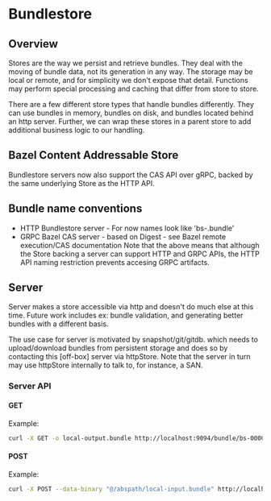 # Bundlestore

## Overview
Stores are the way we persist and retrieve bundles.
They deal with the moving of bundle data, not its generation in any way.
The storage may be local or remote, and for simplicity we don't expose that detail.
Functions may perform special processing and caching that differ from store to store.

There are a few different store types that handle bundles differently. They can use bundles
in memory, bundles on disk, and bundles located behind an http server. Further, we can
wrap these stores in a parent store to add additional business logic to our handling.

## Bazel Content Addressable Store
Bundlestore servers now also support the CAS API over gRPC, backed by the same underlying Store as the HTTP API.

## Bundle name conventions
* HTTP Bundlestore server - For now names look like 'bs-<sha>.bundle'
* GRPC Bazel CAS server - based on Digest - see Bazel remote execution/CAS documentation
Note that the above means that although the Store backing a server can support HTTP and GRPC APIs,
the HTTP API naming restriction prevents accesing GRPC artifacts.

## Server
Server makes a store accessible via http and doesn't do much else at this time. Future work
includes ex: bundle validation, and generating better bundles with a different basis.

The use case for server is motivated by snapshot/git/gitdb. which needs to upload/download
bundles from persistent storage and does so by contacting this [off-box] server via httpStore.
Note that the server in turn may use httpStore internally to talk to, for instance, a SAN.

### Server API

#### GET
Example:
```sh
curl -X GET -o local-output.bundle http://localhost:9094/bundle/bs-0000000000000000000000000000000000000000.bundle
```

#### POST
Example:
```sh
curl -X POST --data-binary "@/abspath/local-input.bundle" http://localhost:9094/bundle/bs-0000000000000000000000000000000000000000.bundle
```
